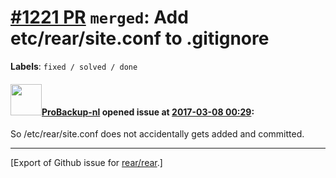 [\#1221 PR](https://github.com/rear/rear/pull/1221) `merged`: Add etc/rear/site.conf to .gitignore
==================================================================================================

**Labels**: `fixed / solved / done`

#### <img src="https://avatars.githubusercontent.com/u/515451?u=4f985fa15d087babc5049c337be90b42b56c8b8b&v=4" width="50">[ProBackup-nl](https://github.com/ProBackup-nl) opened issue at [2017-03-08 00:29](https://github.com/rear/rear/pull/1221):

So /etc/rear/site.conf does not accidentally gets added and committed.

------------------------------------------------------------------------

\[Export of Github issue for
[rear/rear](https://github.com/rear/rear).\]
